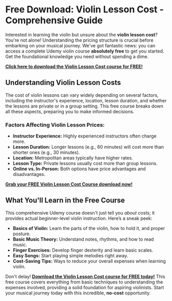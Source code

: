 # Free Download: Violin Lesson Cost - Comprehensive Guide

Interested in learning the violin but unsure about the **violin lesson cost**? You're not alone! Understanding the pricing structure is crucial before embarking on your musical journey. We've got fantastic news: you can access a complete Udemy violin course **absolutely free** to get you started. Get the foundational knowledge you need without spending a dime.

[**Click here to download the Violin Lesson Cost course for FREE!**](https://udemywork.com/violin-lesson-cost)

## Understanding Violin Lesson Costs

The cost of violin lessons can vary widely depending on several factors, including the instructor's experience, location, lesson duration, and whether the lessons are private or in a group setting. This free course breaks down all these aspects, preparing you to make informed decisions.

### Factors Affecting Violin Lesson Prices:

*   **Instructor Experience:** Highly experienced instructors often charge more.
*   **Lesson Duration:** Longer lessons (e.g., 60 minutes) will cost more than shorter ones (e.g., 30 minutes).
*   **Location:** Metropolitan areas typically have higher rates.
*   **Lesson Type:** Private lessons usually cost more than group lessons.
*   **Online vs. In-Person:** Both options have price advantages and disadvantages.

[**Grab your FREE Violin Lesson Cost Course download now!**](https://udemywork.com/violin-lesson-cost)

## What You'll Learn in the Free Course

This comprehensive Udemy course doesn't just tell you *about* costs; it provides actual beginner-level violin instruction. Here’s a sneak peek:

*   **Basics of Violin:** Learn the parts of the violin, how to hold it, and proper posture.
*   **Basic Music Theory:** Understand notes, rhythms, and how to read music.
*   **Finger Exercises:** Develop finger dexterity and learn basic scales.
*   **Easy Songs:** Start playing simple melodies right away.
*   **Cost-Saving Tips:** Ways to reduce your overall expenses when learning violin.

Don't delay! [**Download the Violin Lesson Cost course for FREE today!**](https://udemywork.com/violin-lesson-cost) This free course covers everything from basic techniques to understanding the expenses involved, providing a solid foundation for aspiring violinists. Start your musical journey today with this incredible, **no-cost** opportunity.
